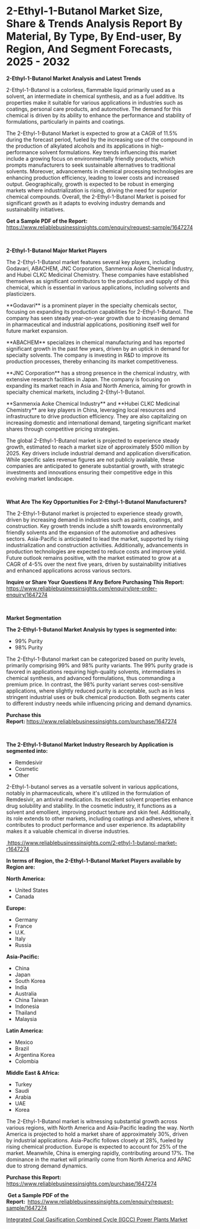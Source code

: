 <p><h1>2-Ethyl-1-Butanol Market Size, Share & Trends Analysis Report By Material, By Type, By End-user, By Region, And Segment Forecasts, 2025 - 2032</h1></p><p><strong>2-Ethyl-1-Butanol Market Analysis and Latest Trends</strong></p>
<p><p>2-Ethyl-1-Butanol is a colorless, flammable liquid primarily used as a solvent, an intermediate in chemical synthesis, and as a fuel additive. Its properties make it suitable for various applications in industries such as coatings, personal care products, and automotive. The demand for this chemical is driven by its ability to enhance the performance and stability of formulations, particularly in paints and coatings.</p><p>The 2-Ethyl-1-Butanol Market is expected to grow at a CAGR of 11.5% during the forecast period, fueled by the increasing use of the compound in the production of alkylated alcohols and its applications in high-performance solvent formulations. Key trends influencing this market include a growing focus on environmentally friendly products, which prompts manufacturers to seek sustainable alternatives to traditional solvents. Moreover, advancements in chemical processing technologies are enhancing production efficiency, leading to lower costs and increased output. Geographically, growth is expected to be robust in emerging markets where industrialization is rising, driving the need for superior chemical compounds. Overall, the 2-Ethyl-1-Butanol Market is poised for significant growth as it adapts to evolving industry demands and sustainability initiatives.</p></p>
<p><strong>Get a Sample PDF of the Report:&nbsp;</strong> <a href="https://www.reliablebusinessinsights.com/enquiry/request-sample/1647274?utm_campaign=2335&utm_medium=2&utm_source=Github&utm_content=ia&utm_term=29032025&utm_id=2-ethyl-1-butanol">https://www.reliablebusinessinsights.com/enquiry/request-sample/1647274</a></p>
<p>&nbsp;</p>
<p><strong>2-Ethyl-1-Butanol Major Market Players</strong></p>
<p><p>The 2-Ethyl-1-Butanol market features several key players, including Godavari, ABACHEM, JNC Corporation, Sanmenxia Aoke Chemical Industry, and Hubei CLKC Medicinal Chemistry. These companies have established themselves as significant contributors to the production and supply of this chemical, which is essential in various applications, including solvents and plasticizers.</p><p>**Godavari** is a prominent player in the specialty chemicals sector, focusing on expanding its production capabilities for 2-Ethyl-1-Butanol. The company has seen steady year-on-year growth due to increasing demand in pharmaceutical and industrial applications, positioning itself well for future market expansion.</p><p>**ABACHEM** specializes in chemical manufacturing and has reported significant growth in the past few years, driven by an uptick in demand for specialty solvents. The company is investing in R&D to improve its production processes, thereby enhancing its market competitiveness.</p><p>**JNC Corporation** has a strong presence in the chemical industry, with extensive research facilities in Japan. The company is focusing on expanding its market reach in Asia and North America, aiming for growth in specialty chemical markets, including 2-Ethyl-1-Butanol.</p><p>**Sanmenxia Aoke Chemical Industry** and **Hubei CLKC Medicinal Chemistry** are key players in China, leveraging local resources and infrastructure to drive production efficiency. They are also capitalizing on increasing domestic and international demand, targeting significant market shares through competitive pricing strategies.</p><p>The global 2-Ethyl-1-Butanol market is projected to experience steady growth, estimated to reach a market size of approximately $500 million by 2025. Key drivers include industrial demand and application diversification. While specific sales revenue figures are not publicly available, these companies are anticipated to generate substantial growth, with strategic investments and innovations ensuring their competitive edge in this evolving market landscape.</p></p>
<p>&nbsp;</p>
<p><strong>What Are The Key Opportunities For 2-Ethyl-1-Butanol Manufacturers?</strong></p>
<p><p>The 2-Ethyl-1-Butanol market is projected to experience steady growth, driven by increasing demand in industries such as paints, coatings, and construction. Key growth trends include a shift towards environmentally friendly solvents and the expansion of the automotive and adhesives sectors. Asia-Pacific is anticipated to lead the market, supported by rising industrialization and construction activities. Additionally, advancements in production technologies are expected to reduce costs and improve yield. Future outlook remains positive, with the market estimated to grow at a CAGR of 4-5% over the next five years, driven by sustainability initiatives and enhanced applications across various sectors.</p></p>
<p><strong>Inquire or Share Your Questions If Any Before Purchasing This Report:</strong> <a href="https://www.reliablebusinessinsights.com/enquiry/pre-order-enquiry/1647274?utm_campaign=2335&utm_medium=2&utm_source=Github&utm_content=ia&utm_term=29032025&utm_id=2-ethyl-1-butanol">https://www.reliablebusinessinsights.com/enquiry/pre-order-enquiry/1647274</a></p>
<p>&nbsp;</p>
<p><strong>Market Segmentation</strong></p>
<p><strong>The 2-Ethyl-1-Butanol Market Analysis by types is segmented into:</strong></p>
<p><ul><li>99% Purity</li><li>98% Purity</li></ul></p>
<p><p>The 2-Ethyl-1-Butanol market can be categorized based on purity levels, primarily comprising 99% and 98% purity variants. The 99% purity grade is favored in applications requiring high-quality solvents, intermediates in chemical synthesis, and advanced formulations, thus commanding a premium price. In contrast, the 98% purity variant serves cost-sensitive applications, where slightly reduced purity is acceptable, such as in less stringent industrial uses or bulk chemical production. Both segments cater to different industry needs while influencing pricing and demand dynamics.</p></p>
<p><strong>Purchase this Report:&nbsp;</strong><a href="https://www.reliablebusinessinsights.com/purchase/1647274?utm_campaign=2335&utm_medium=2&utm_source=Github&utm_content=ia&utm_term=29032025&utm_id=2-ethyl-1-butanol">https://www.reliablebusinessinsights.com/purchase/1647274</a></p>
<p>&nbsp;</p>
<p><strong>The 2-Ethyl-1-Butanol Market Industry Research by Application is segmented into:</strong></p>
<p><ul><li>Remdesivir</li><li>Cosmetic</li><li>Other</li></ul></p>
<p><p>2-Ethyl-1-butanol serves as a versatile solvent in various applications, notably in pharmaceuticals, where it's utilized in the formulation of Remdesivir, an antiviral medication. Its excellent solvent properties enhance drug solubility and stability. In the cosmetic industry, it functions as a solvent and emollient, improving product texture and skin feel. Additionally, its role extends to other markets, including coatings and adhesives, where it contributes to product performance and user experience. Its adaptability makes it a valuable chemical in diverse industries.</p></p>
<p><a href="https://www.reliablebusinessinsights.com/2-ethyl-1-butanol-market-r1647274?utm_campaign=2335&utm_medium=2&utm_source=Github&utm_content=ia&utm_term=29032025&utm_id=2-ethyl-1-butanol">&nbsp;https://www.reliablebusinessinsights.com/2-ethyl-1-butanol-market-r1647274</a></p>
<p><strong>In terms of Region, the 2-Ethyl-1-Butanol Market Players available by Region are:</strong></p>
<p>
    <p> <strong> North America: </strong>
        <ul>
            <li>United States</li>
            <li>Canada</li>
        </ul>
        </p> 
    <p> <strong> Europe: </strong>
        <ul>
            <li>Germany</li>
            <li>France</li>
            <li>U.K.</li>
            <li>Italy</li>
            <li>Russia</li>
        </ul>
        </p> 
    <p> <strong> Asia-Pacific: </strong>
        <ul>
            <li>China</li>
            <li>Japan</li>
            <li>South Korea</li>
            <li>India</li>
            <li>Australia</li>
            <li>China Taiwan</li>
            <li>Indonesia</li>
            <li>Thailand</li>
            <li>Malaysia</li>
        </ul>
        </p> 
    <p> <strong> Latin America: </strong>
        <ul>
            <li>Mexico</li>
            <li>Brazil</li>
            <li>Argentina Korea</li>
            <li>Colombia</li>
        </ul>
        </p> 
    <p> <strong> Middle East & Africa: </strong>
        <ul>
            <li>Turkey</li>
            <li>Saudi</li>
            <li>Arabia</li>
            <li>UAE</li>
            <li>Korea</li>
        </ul>
    </p>
    </p>
<p><p>The 2-Ethyl-1-Butanol market is witnessing substantial growth across various regions, with North America and Asia-Pacific leading the way. North America is projected to hold a market share of approximately 30%, driven by industrial applications. Asia-Pacific follows closely at 28%, fueled by rising chemical production. Europe is expected to account for 25% of the market. Meanwhile, China is emerging rapidly, contributing around 17%. The dominance in the market will primarily come from North America and APAC due to strong demand dynamics.</p></p>
<p><strong>Purchase this Report: </strong><a href="https://www.reliablebusinessinsights.com/purchase/1647274?utm_campaign=2335&utm_medium=2&utm_source=Github&utm_content=ia&utm_term=29032025&utm_id=2-ethyl-1-butanol">https://www.reliablebusinessinsights.com/purchase/1647274</a></p>
<p>&nbsp;<strong>Get a Sample PDF of the Report:&nbsp;&nbsp;</strong><a href="https://www.reliablebusinessinsights.com/enquiry/request-sample/1647274?utm_campaign=2335&utm_medium=2&utm_source=Github&utm_content=ia&utm_term=29032025&utm_id=2-ethyl-1-butanol">https://www.reliablebusinessinsights.com/enquiry/request-sample/1647274</a></p>
<p><strong></strong></p>
<p><p><a href="https://github.com/norbeludie83/Market-Research-Report-List-1/blob/main/integrated-coal-gasification-combined-cycle-igcc-power-plants-market.md?utm_campaign=2335&utm_medium=2&utm_source=Github&utm_content=ia&utm_term=29032025&utm_id=2-ethyl-1-butanol">Integrated Coal Gasification Combined Cycle (IGCC) Power Plants Market</a></p></p>